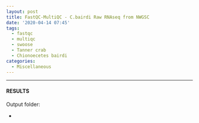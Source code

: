 ```yaml
---
layout: post
title: FastQC-MultiQC - C.bairdi Raw RNAseq from NWGSC
date: '2020-04-14 07:45'
tags: 
  - fastqc
  - multiqc
  - swoose
  - Tanner crab
  - Chionoecetes bairdi
categories: 
  - Miscellaneous
---
```




---

#### RESULTS

Output folder:

- []()

